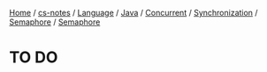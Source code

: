 [Home](https://mengxianbin.github.io) /
[cs-notes](https://mengxianbin.github.io/cs-notes/content) /
[Language](https://mengxianbin.github.io/cs-notes/content/Language) /
[Java](https://mengxianbin.github.io/cs-notes/content/Language/Java) /
[Concurrent](https://mengxianbin.github.io/cs-notes/content/Language/Java/Concurrent) /
[Synchronization](https://mengxianbin.github.io/cs-notes/content/Language/Java/Concurrent/Synchronization) /
[Semaphore](https://mengxianbin.github.io/cs-notes/content/Language/Java/Concurrent/Synchronization/Semaphore) /
[Semaphore](https://mengxianbin.github.io/cs-notes/content/Language/Java/Concurrent/Synchronization/Semaphore/Semaphore)

# TO DO
